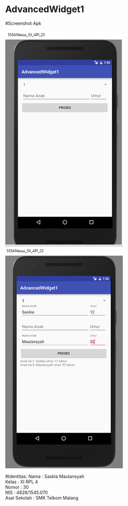 # AdvancedWidget1

#Screenshot Apk

![images](https://github.com/saskiamaulansyah/AdvancedWidget1/blob/master/Screenshot%20(45).png)<br>
![images](https://github.com/saskiamaulansyah/AdvancedWidget1/blob/master/Screenshot%20(46).png)

#Identitas:
Nama : Saskia Maulansyah<br>
Kelas : XI RPL 4<br>
Nomor : 30<br>
NIS : 4826/1545.070<br>
Asal Sekolah : SMK Telkom Malang<br>
